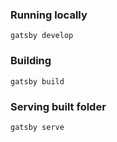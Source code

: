 ### Running locally 
```
gatsby develop
```

### Building

```
gatsby build
```

### Serving built folder
```
gatsby serve
```
